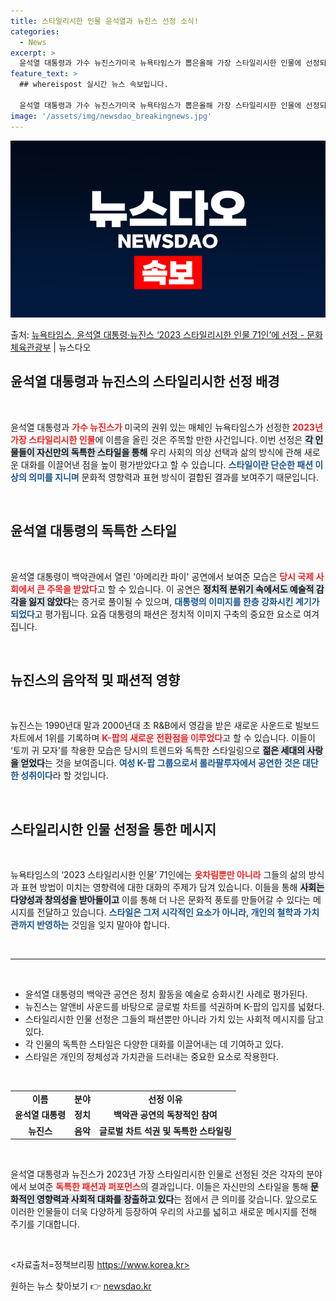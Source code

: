 ```yaml
---
title: 스타일리시한 인물 윤석열과 뉴진스 선정 소식!
categories:
  - News
excerpt: >
  윤석열 대통령과 가수 뉴진스가미국 뉴욕타임스가 뽑은올해 가장 스타일리시한 인물에 선정되었는데요. 이에 대해 …
feature_text: >
  ## whereispost 실시간 뉴스 속보입니다.

  윤석열 대통령과 가수 뉴진스가미국 뉴욕타임스가 뽑은올해 가장 스타일리시한 인물에 선정되었는데요. 이에 대해 …
image: '/assets/img/newsdao_breakingnews.jpg'
---
```


![뉴스다오 속보](/assets/img/newsdao_breakingnews.jpg)

<p>출처: <a href="https://newsdao.kr/2788" rel="dofollow">뉴욕타임스, 윤석열 대통령·뉴진스 ‘2023 스타일리시한 인물 71인’에 선정 - 문화체육관광부</a> | 뉴스다오</p>

<h2 data-ke-size="size26">윤석열 대통령과 뉴진스의 스타일리시한 선정 배경</h2>

<p data-ke-size="size16">&nbsp;</p>

윤석열 대통령과 <b><span style="color: #ee2323;">가수 뉴진스가</span></b> 미국의 권위 있는 매체인 뉴욕타임스가 선정한 <b><span style="color: #ee2323;">2023년 가장 스타일리시한 인물</span></b>에 이름을 올린 것은 주목할 만한 사건입니다. 이번 선정은 <b><span style="background-color: #21538527;">각 인물들이 자신만의 독특한 스타일을 통해</span></b> 우리 사회의 의상 선택과 삶의 방식에 관해 새로운 대화를 이끌어낸 점을 높이 평가받았다고 할 수 있습니다. <b><span style="color: #1a5490;">스타일이란 단순한 패션 이상의 의미를 지니며</span></b> 문화적 영향력과 표현 방식이 결합된 결과를 보여주기 때문입니다.

<p data-ke-size="size16">&nbsp;</p>

<h2 data-ke-size="size26">윤석열 대통령의 독특한 스타일</h2>

<p data-ke-size="size16">&nbsp;</p>

윤석열 대통령이 백악관에서 열린 '아메리칸 파이' 공연에서 보여준 모습은 <b><span style="color: #ee2323;">당시 국제 사회에서 큰 주목을 받았다</span></b>고 할 수 있습니다. 이 공연은 <b><span style="background-color: #21538527;">정치적 분위기 속에서도 예술적 감각을 잃지 않았다</span></b>는 증거로 풀이될 수 있으며, <b><span style="color: #1a5490;">대통령의 이미지를 한층 강화시킨 계기가 되었다</span></b>고 평가됩니다. 요즘 대통령의 패션은 정치적 이미지 구축의 중요한 요소로 여겨집니다.

<p data-ke-size="size16">&nbsp;</p>

<h2 data-ke-size="size26">뉴진스의 음악적 및 패션적 영향</h2>

<p data-ke-size="size16">&nbsp;</p>

뉴진스는 1990년대 말과 2000년대 초 R&B에서 영감을 받은 새로운 사운드로 빌보드 차트에서 1위를 기록하며 <b><span style="color: #ee2323;">K-팝의 새로운 전환점을 이루었다</span></b>고 할 수 있습니다. 이들이 ‘토끼 귀 모자’를 착용한 모습은 당시의 트렌드와 독특한 스타일링으로 <b><span style="background-color: #21538527;">젊은 세대의 사랑을 얻었다</span></b>는 것을 보여줍니다. <b><span style="color: #1a5490;">여성 K-팝 그룹으로서 롤라팔루자에서 공연한 것은 대단한 성취이다</span></b>라 할 것입니다.

<p data-ke-size="size16">&nbsp;</p>

<h2 data-ke-size="size26">스타일리시한 인물 선정을 통한 메시지</h2>

<p data-ke-size="size16">&nbsp;</p>

뉴욕타임스의 ‘2023 스타일리시한 인물’ 71인에는 <b><span style="color: #ee2323;">옷차림뿐만 아니라</span></b> 그들의 삶의 방식과 표현 방법이 미치는 영향력에 대한 대화의 주제가 담겨 있습니다. 이들을 통해 <b><span style="background-color: #21538527;">사회는 다양성과 창의성을 받아들이고</span></b> 이를 통해 더 나은 문화적 풍토를 만들어갈 수 있다는 메시지를 전달하고 있습니다. <b><span style="color: #1a5490;">스타일은 그저 시각적인 요소가 아니라, 개인의 철학과 가치관까지 반영하는</span></b> 것임을 잊지 말아야 합니다.

<p data-ke-size="size16">&nbsp;</p>

<hr>

<p data-ke-size="size16">&nbsp;</p>

<ul>
<li>윤석열 대통령의 백악관 공연은 정치 활동을 예술로 승화시킨 사례로 평가된다.</li>
<li>뉴진스는 알앤비 사운드를 바탕으로 글로벌 차트를 석권하며 K-팝의 입지를 넓혔다.</li>
<li>스타일리시한 인물 선정은 그들의 패션뿐만 아니라 가치 있는 사회적 메시지를 담고 있다.</li>
<li>각 인물의 독특한 스타일은 다양한 대화를 이끌어내는 데 기여하고 있다.</li>
<li>스타일은 개인의 정체성과 가치관을 드러내는 중요한 요소로 작용한다.</li>
</ul>

<p data-ke-size="size16">&nbsp;</p>

<table>
<tr>
<td style="text-align: center; height: 17px;"><b>이름</b></td>
<td style="text-align: center; height: 17px;"><b> 분야</b></td>
<td style="text-align: center; height: 17px;"><b>선정 이유</b></td>
</tr>
<tr>
<td style="text-align: center; height: 17px;"><b>윤석열 대통령</b></td>
<td style="text-align: center; height: 17px;"><b>정치</b></td>
<td style="text-align: center; height: 17px;"><b>백악관 공연의 독창적인 참여</b></td>
</tr>
<tr>
<td style="text-align: center; height: 17px;"><b>뉴진스</b></td>
<td style="text-align: center; height: 17px;"><b>음악</b></td>
<td style="text-align: center; height: 17px;"><b>글로벌 차트 석권 및 독특한 스타일링</b></td>
</tr>
</table>

<p data-ke-size="size16">&nbsp;</p>

윤석열 대통령과 뉴진스가 2023년 가장 스타일리시한 인물로 선정된 것은 각자의 분야에서 보여준 <b><span style="color: #ee2323;">독특한 패션과 퍼포먼스</span></b>의 결과입니다. 이들은 자신만의 스타일을 통해 <b><span style="background-color: #21538527;">문화적인 영향력과 사회적 대화를 창출하고 있다</span></b>는 점에서 큰 의미를 갖습니다. 앞으로도 이러한 인물들이 더욱 다양하게 등장하여 우리의 사고를 넓히고 새로운 메시지를 전해 주기를 기대합니다.

<p data-ke-size="size16">&nbsp;</p>

<자료출처=정책브리핑 https://www.korea.kr> 

원하는 뉴스 찾아보기 👉 <a href="https://newsdao.kr" rel="dofollow">newsdao.kr</a>


